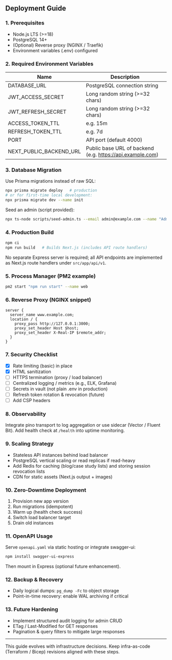 ## Deployment Guide

### 1. Prerequisites
- Node.js LTS (>=18)
- PostgreSQL 14+
- (Optional) Reverse proxy (NGINX / Traefik)
- Environment variables (.env) configured

### 2. Required Environment Variables
| Name | Description |
|------|-------------|
| DATABASE_URL | PostgreSQL connection string |
| JWT_ACCESS_SECRET | Long random string (>=32 chars) |
| JWT_REFRESH_SECRET | Long random string (>=32 chars) |
| ACCESS_TOKEN_TTL | e.g. 15m |
| REFRESH_TOKEN_TTL | e.g. 7d |
| PORT | API port (default 4000) |
| NEXT_PUBLIC_BACKEND_URL | Public base URL of backend (e.g. https://api.example.com) |

### 3. Database Migration
Use Prisma migrations instead of raw SQL:
```bash
npx prisma migrate deploy   # production
# or for first-time local development:
npx prisma migrate dev --name init
```
Seed an admin (script provided):
```bash
npx ts-node scripts/seed-admin.ts --email admin@example.com --name "Admin User" --password StrongPassword123
```

### 4. Production Build
```bash
npm ci
npm run build   # Builds Next.js (includes API route handlers)
```
No separate Express server is required; all API endpoints are implemented as Next.js route handlers under `src/app/api/v1`.

### 5. Process Manager (PM2 example)
```bash
pm2 start "npm run start" --name web
```

### 6. Reverse Proxy (NGINX snippet)
```
server {
  server_name www.example.com;
  location / {
    proxy_pass http://127.0.0.1:3000;
    proxy_set_header Host $host;
    proxy_set_header X-Real-IP $remote_addr;
  }
}
```

### 7. Security Checklist
- [x] Rate limiting (basic) in place
- [x] HTML sanitization
- [ ] HTTPS termination (proxy / load balancer)
- [ ] Centralized logging / metrics (e.g., ELK, Grafana)
- [ ] Secrets in vault (not plain .env in production)
- [ ] Refresh token rotation & revocation (future)
- [ ] Add CSP headers

### 8. Observability
Integrate pino transport to log aggregation or use sidecar (Vector / Fluent Bit). Add health check at `/health` into uptime monitoring.

### 9. Scaling Strategy
- Stateless API instances behind load balancer
- PostgreSQL vertical scaling or read replicas if read-heavy
- Add Redis for caching (blog/case study lists) and storing session revocation lists
- CDN for static assets (Next.js output + images)

### 10. Zero-Downtime Deployment
1. Provision new app version
2. Run migrations (idempotent)
3. Warm up (health check success)
4. Switch load balancer target
5. Drain old instances

### 11. OpenAPI Usage
Serve `openapi.yaml` via static hosting or integrate swagger-ui:
```bash
npm install swagger-ui-express
```
Then mount in Express (optional future enhancement).

### 12. Backup & Recovery
- Daily logical dumps: `pg_dump -Fc` to object storage
- Point-in-time recovery: enable WAL archiving if critical

### 13. Future Hardening
- Implement structured audit logging for admin CRUD
- ETag / Last-Modified for GET responses
- Pagination & query filters to mitigate large responses

---
This guide evolves with infrastructure decisions. Keep infra-as-code (Terraform / Bicep) revisions aligned with these steps.